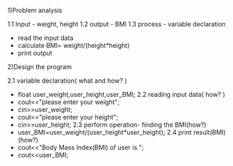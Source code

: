 1)Problem analysis 

1.1 Input - weight, height
1.2 output - BMI
1.3 process - variable declaration
   - read the input data
   - calculate BMI= weight/(height*height)
   - print output

2)Design the program

2.1 variable declaration( what and how? )
   - float user_weight,user_height,user_BMI;
2.2 reading input data( how? )
   - cout<<"please enter your weight";
   - cin>>user_weight;
   - cout<<"please enter your height";
   - cin>>user_height;
2.3 perform operation- finding the BMI(how?)
   - user_BMI=user_weight/(user_height*user_height);
2.4 print result(BMI) (how?)
   - cout<<"Body Mass Index(BMI) of user is ";
   - cout<<user_BMI;